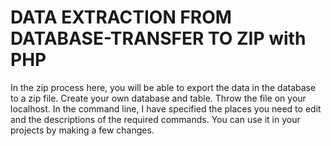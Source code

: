 # DATA EXTRACTION FROM DATABASE-TRANSFER TO ZIP with PHP
In the zip process here, you will be able to export the data in the database to a zip file.
Create your own database and table.
Throw the file on your localhost.
In the command line, I have specified the places you need to edit and the descriptions of the required commands.
You can use it in your projects by making a few changes.
